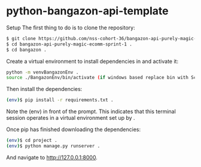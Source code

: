 # python-bangazon-api-template

Setup
The first thing to do is to clone the repository:

```sh
$ git clone https://github.com/nss-cohort-36/bangazon-api-purely-magic-ecomm-sprint-1 .  
$ cd bangazon-api-purely-magic-ecomm-sprint-1 . 
$ cd bangazon . 
```
Create a virtual environment to install dependencies in and activate it:  
```sh
python -m venvBangazonEnv . 
source ./BangazonEnv/bin/activate (if windows based replace bin with Scripts) . 
```
Then install the dependencies:  
```sh
(env)$ pip install -r requirements.txt . 
```
Note the (env) in front of the prompt. This indicates that this terminal session operates in a virtual environment set up by . 

Once pip has finished downloading the dependencies:  
```sh
(env)$ cd project . 
(env)$ python manage.py runserver . 
```
And navigate to http://127.0.0.1:8000.  
